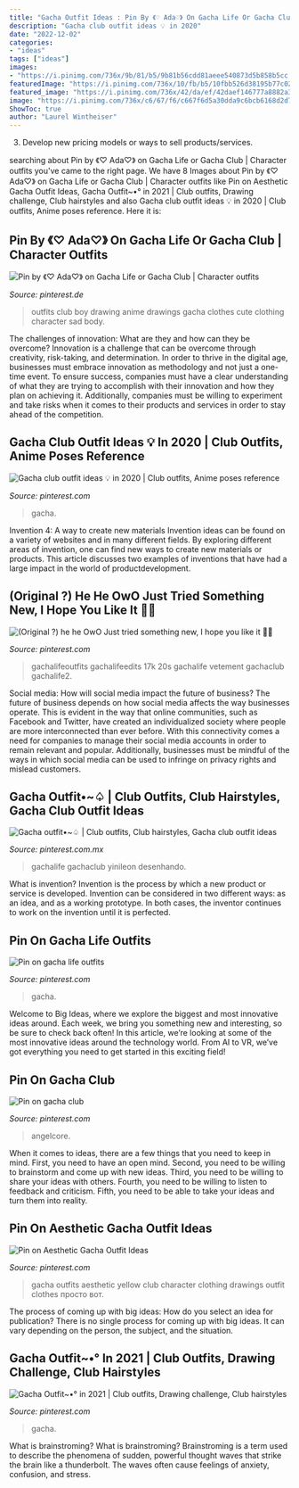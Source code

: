 ```yaml
---
title: "Gacha Outfit Ideas : Pin By 《♡ Ada♡》 On Gacha Life Or Gacha Club"
description: "Gacha club outfit ideas 💡 in 2020"
date: "2022-12-02"
categories:
- "ideas"
tags: ["ideas"]
images:
- "https://i.pinimg.com/736x/9b/81/b5/9b81b56cdd81aeee540873d5b858b5cc.jpg"
featuredImage: "https://i.pinimg.com/736x/10/fb/b5/10fbb526d38195b77c02bf443cb232c5.jpg"
featured_image: "https://i.pinimg.com/736x/42/da/ef/42daef146777a8882a38511a99dda972.jpg"
image: "https://i.pinimg.com/736x/c6/67/f6/c667f6d5a30dda9c6bcb6168d2d7c736.jpg"
ShowToc: true
author: "Laurel Wintheiser"
---
```



3. Develop new pricing models or ways to sell products/services.

	

		
searching about Pin by 《♡ Ada♡》 on Gacha Life or Gacha Club | Character outfits you've came to the right page. We have 8 Images about Pin by 《♡ Ada♡》 on Gacha Life or Gacha Club | Character outfits like Pin on Aesthetic Gacha Outfit Ideas, Gacha Outfit~•° in 2021 | Club outfits, Drawing challenge, Club hairstyles and also Gacha club outfit ideas 💡 in 2020 | Club outfits, Anime poses reference. Here it is:
		
    
## Pin By 《♡ Ada♡》 On Gacha Life Or Gacha Club | Character Outfits

<img loading=lazy src="https://i.pinimg.com/736x/b3/ce/2b/b3ce2b3deafd96f717259a609421011a.jpg" onerror="this.onerror=null;this.src='https://tse3.mm.bing.net/th?id=OIP.uE-zcUz1TzUuXLIHKA3IqgHaEK&amp;pid=15.1';" alt="Pin by 《♡ Ada♡》 on Gacha Life or Gacha Club | Character outfits">

_Source: pinterest.de_

>outfits club boy drawing anime drawings gacha clothes cute clothing character sad body. 

	

The challenges of innovation: What are they and how can they be overcome?
Innovation is a challenge that can be overcome through creativity, risk-taking, and determination. In order to thrive in the digital age, businesses must embrace innovation as methodology and not just a one-time event. To ensure success, companies must have a clear understanding of what they are trying to accomplish with their innovation and how they plan on achieving it. Additionally, companies must be willing to experiment and take risks when it comes to their products and services in order to stay ahead of the competition.

    
## Gacha Club Outfit Ideas 💡 In 2020 | Club Outfits, Anime Poses Reference

<img loading=lazy src="https://i.pinimg.com/736x/9b/81/b5/9b81b56cdd81aeee540873d5b858b5cc.jpg" onerror="this.onerror=null;this.src='https://tse1.mm.bing.net/th?id=OIP.Sxu5uymc0MatJRvZWE7nzwHaE3&amp;pid=15.1';" alt="Gacha club outfit ideas 💡 in 2020 | Club outfits, Anime poses reference">

_Source: pinterest.com_

>gacha. 

	

Invention 4: A way to create new materials
Invention ideas can be found on a variety of websites and in many different fields. By exploring different areas of invention, one can find new ways to create new materials or products. This article discusses two examples of inventions that have had a large impact in the world of productdevelopment.

    
## (Original ?) He He OwO Just Tried Something New, I Hope You Like It 👼🏼

<img loading=lazy src="https://i.pinimg.com/736x/84/d4/37/84d437ad167bd7c8a4e3413760de8100.jpg" onerror="this.onerror=null;this.src='https://tse1.mm.bing.net/th?id=OIP.uJgLHO0rsBea_qi8qkinrAHaHa&amp;pid=15.1';" alt="(Original ?) he he OwO Just tried something new, I hope you like it 👼🏼">

_Source: pinterest.com_

>gachalifeoutfits gachalifeedits 17k 20s gachalife vetement gachaclub gachalife2. 

	

Social media: How will social media impact the future of business?
The future of business depends on how social media affects the way businesses operate. This is evident in the way that online communities, such as Facebook and Twitter, have created an individualized society where people are more interconnected than ever before. With this connectivity comes a need for companies to manage their social media accounts in order to remain relevant and popular. Additionally, businesses must be mindful of the ways in which social media can be used to infringe on privacy rights and mislead customers.

    
## Gacha Outfit•~♤ | Club Outfits, Club Hairstyles, Gacha Club Outfit Ideas

<img loading=lazy src="https://i.pinimg.com/736x/10/fb/b5/10fbb526d38195b77c02bf443cb232c5.jpg" onerror="this.onerror=null;this.src='https://tse1.mm.bing.net/th?id=OIP.9nthOYa2VgO4yJN7CXP7aAHaHD&amp;pid=15.1';" alt="Gacha outfit•~♤ | Club outfits, Club hairstyles, Gacha club outfit ideas">

_Source: pinterest.com.mx_

>gachalife gachaclub yinileon desenhando. 

	

What is invention?
Invention is the process by which a new product or service is developed. Invention can be considered in two different ways: as an idea, and as a working prototype. In both cases, the inventor continues to work on the invention until it is perfected.

    
## Pin On Gacha Life Outfits

<img loading=lazy src="https://i.pinimg.com/736x/42/da/ef/42daef146777a8882a38511a99dda972.jpg" onerror="this.onerror=null;this.src='https://tse4.mm.bing.net/th?id=OIP.qtDMIcoFLrO0TlRSUtpPbgHaHK&amp;pid=15.1';" alt="Pin on gacha life outfits">

_Source: pinterest.com_

>gacha. 

	

Welcome to Big Ideas, where we explore the biggest and most innovative ideas around. Each week, we bring you something new and interesting, so be sure to check back often! In this article, we’re looking at some of the most innovative ideas around the technology world. From AI to VR, we’ve got everything you need to get started in this exciting field!

    
## Pin On Gacha Club

<img loading=lazy src="https://i.pinimg.com/736x/af/12/cb/af12cb90e292731f17606cc66075abc1.jpg" onerror="this.onerror=null;this.src='https://tse4.mm.bing.net/th?id=OIP.YxAZAsfsA_1ZYw-eASM36gHaJe&amp;pid=15.1';" alt="Pin on gacha club">

_Source: pinterest.com_

>angelcore. 

	

When it comes to ideas, there are a few things that you need to keep in mind. First, you need to have an open mind. Second, you need to be willing to brainstorm and come up with new ideas. Third, you need to be willing to share your ideas with others. Fourth, you need to be willing to listen to feedback and criticism. Fifth, you need to be able to take your ideas and turn them into reality.

    
## Pin On Aesthetic Gacha Outfit Ideas

<img loading=lazy src="https://i.pinimg.com/736x/a0/2d/7c/a02d7ce1389b4df4da4460d14bc5b1fd.jpg" onerror="this.onerror=null;this.src='https://tse4.mm.bing.net/th?id=OIP.AfBokxHmEb1MnHK_3iE5gQHaHa&amp;pid=15.1';" alt="Pin on Aesthetic Gacha Outfit Ideas">

_Source: pinterest.com_

>gacha outfits aesthetic yellow club character clothing drawings outfit clothes просто вот. 

	

The process of coming up with big ideas: How do you select an idea for publication?
There is no single process for coming up with big ideas. It can vary depending on the person, the subject, and the situation.

    
## Gacha Outfit~•° In 2021 | Club Outfits, Drawing Challenge, Club Hairstyles

<img loading=lazy src="https://i.pinimg.com/736x/c6/67/f6/c667f6d5a30dda9c6bcb6168d2d7c736.jpg" onerror="this.onerror=null;this.src='https://tse4.mm.bing.net/th?id=OIP.tCqnjdiiafTyCeiFQZ8k-QHaHQ&amp;pid=15.1';" alt="Gacha Outfit~•° in 2021 | Club outfits, Drawing challenge, Club hairstyles">

_Source: pinterest.com_

>gacha. 

	

What is brainstroming?
What is brainstroming? Brainstroming is a term used to describe the phenomena of sudden, powerful thought waves that strike the brain like a thunderbolt. The waves often cause feelings of anxiety, confusion, and stress.

